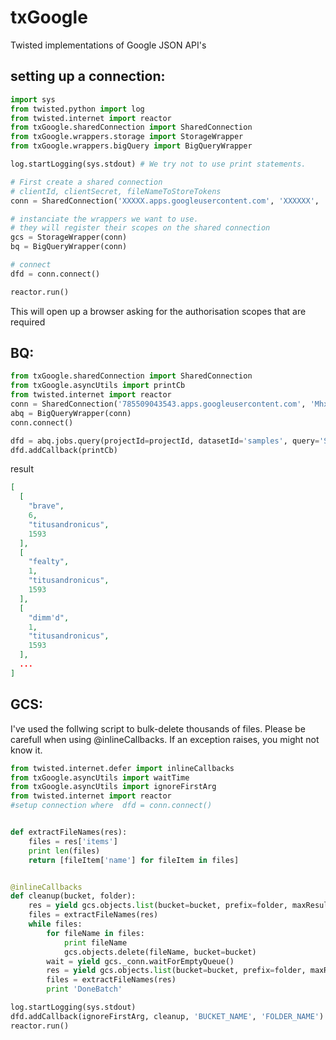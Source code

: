 txGoogle
========

Twisted implementations of Google JSON API's

## setting up a connection:

```python
import sys
from twisted.python import log
from twisted.internet import reactor
from txGoogle.sharedConnection import SharedConnection
from txGoogle.wrappers.storage import StorageWrapper
from txGoogle.wrappers.bigQuery import BigQueryWrapper

log.startLogging(sys.stdout) # We try not to use print statements.

# First create a shared connection
# clientId, clientSecret, fileNameToStoreTokens
conn = SharedConnection('XXXXX.apps.googleusercontent.com', 'XXXXXX', 'myCredentials.json')

# instanciate the wrappers we want to use.
# they will register their scopes on the shared connection
gcs = StorageWrapper(conn) 
bq = BigQueryWrapper(conn) 

# connect 
dfd = conn.connect() 

reactor.run()
```
This will open up a browser asking for the authorisation scopes that are required


## BQ:

```python
from txGoogle.sharedConnection import SharedConnection
from txGoogle.asyncUtils import printCb
from twisted.internet import reactor
conn = SharedConnection('785509043543.apps.googleusercontent.com', 'Mhx2IjJLk78U9VyErHHIVbnw', 'apiFiles/asyncBqCredentials.json')
abq = BigQueryWrapper(conn)
conn.connect()

dfd = abq.jobs.query(projectId=projectId, datasetId='samples', query='SELECT * FROM [publicdata:samples.shakespeare]')
dfd.addCallback(printCb)
```

result

```json
[
  [
    "brave", 
    6, 
    "titusandronicus", 
    1593
  ], 
  [
    "fealty", 
    1, 
    "titusandronicus", 
    1593
  ], 
  [
    "dimm'd", 
    1, 
    "titusandronicus", 
    1593
  ],
  ...
]
```


## GCS:

I've used the follwing script to bulk-delete thousands of files. Please be carefull when using @inlineCallbacks. If an exception raises, you might not know it. 


```python
from twisted.internet.defer import inlineCallbacks
from txGoogle.asyncUtils import waitTime
from txGoogle.asyncUtils import ignoreFirstArg
from twisted.internet import reactor
#setup connection where  dfd = conn.connect()


def extractFileNames(res):
    files = res['items']
    print len(files)
    return [fileItem['name'] for fileItem in files]


@inlineCallbacks
def cleanup(bucket, folder):
    res = yield gcs.objects.list(bucket=bucket, prefix=folder, maxResults=10000)
    files = extractFileNames(res)
    while files:
        for fileName in files:
            print fileName
            gcs.objects.delete(fileName, bucket=bucket)
        wait = yield gcs._conn.waitForEmptyQueue()
        res = yield gcs.objects.list(bucket=bucket, prefix=folder, maxResults=10000)
        files = extractFileNames(res)
        print 'DoneBatch'

log.startLogging(sys.stdout)
dfd.addCallback(ignoreFirstArg, cleanup, 'BUCKET_NAME', 'FOLDER_NAME')
reactor.run()
```
